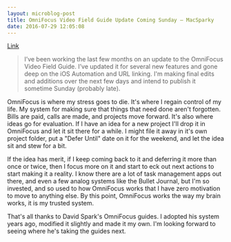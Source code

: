 ```yaml
---
layout: microblog-post
title: OmniFocus Video Field Guide Update Coming Sunday — MacSparky
date: 2016-07-29 12:05:08
---
```

[Link](http://macsparky.com/blog/2016/7/omnifocus-video-field-guide-update-coming-sunday)

>I’ve been working the last few months on an update to the OmniFocus Video Field Guide. I’ve updated it for several new features and gone deep on the iOS Automation and URL linking. I'm making final edits and additions over the next few days and intend to publish it sometime Sunday (probably late).

OmniFocus is where my stress goes to die. It's where I regain control of my life. My system for making sure that things that need done aren't forgotten. Bills are paid, calls are made, and projects move forward. It's also where ideas go for evaluation. If I have an idea for a new project I'll drop it in OmniFocus and let it sit there for a while. I might file it away in it's own project folder, put a "Defer Until" date on it for the weekend, and let the idea sit and stew for a bit. 

If the idea has merit, if I keep coming back to it and deferring it more than once or twice, then I focus more on it and start to eck out next actions to start making it a reality. I know there are a lot of task management apps out there, and even a few analog systems like the Bullet Journal, but I'm so invested, and so used to how OmniFocus works that I have zero motivation to move to anything else. By this point, OmniFocus works the way my brain works, it is my trusted system. 

That's all thanks to David Spark's OmniFocus guides. I adopted his system years ago, modified it slightly and made it my own. I'm looking forward to seeing where he's taking the guides next. 
